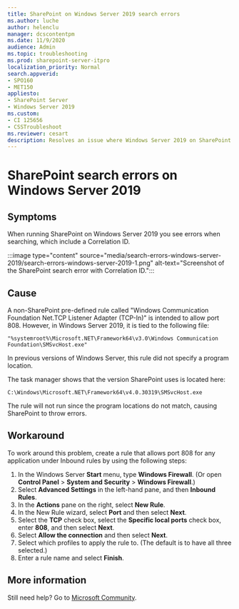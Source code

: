 ```yaml
---
title: SharePoint on Windows Server 2019 search errors 
ms.author: luche
author: helenclu
manager: dcscontentpm
ms.date: 11/9/2020
audience: Admin
ms.topic: troubleshooting
ms.prod: sharepoint-server-itpro
localization_priority: Normal
search.appverid:
- SPO160
- MET150
appliesto:
- SharePoint Server
- Windows Server 2019
ms.custom: 
- CI 125656
- CSSTroubleshoot 
ms.reviewer: cesart
description: Resolves an issue where Windows Server 2019 on SharePoint throws search errors. 
---
```


# SharePoint search errors on Windows Server 2019

## Symptoms

When running SharePoint on Windows Server 2019 you see errors when searching, which include a Correlation ID.

:::image type="content" source="media/search-errors-windows-server-2019/search-errors-windows-server-2019-1.png" alt-text="Screenshot of the SharePoint search error with Correlation ID.":::

## Cause

A non-SharePoint pre-defined rule called "Windows Communication Foundation Net.TCP Listener Adapter (TCP-In)" is intended to allow port 808. However, in Windows Server 2019, it is tied to the following file:

```
"%systemroot%\Microsoft.NET\Framework64\v3.0\Windows Communication Foundation\SMSvcHost.exe"
```

In previous versions of Windows Server, this rule did not specify a program location. 

The task manager shows that the version SharePoint uses is located here:

```
C:\Windows\Microsoft.NET\Framework64\v4.0.30319\SMSvcHost.exe
```

The rule will not run since the program locations do not match, causing SharePoint to throw errors.

## Workaround

To work around this problem, create a rule that allows port 808 for any application under Inbound rules by using the following steps:

1. In the Windows Server **Start** menu, type **Windows Firewall**. (Or open  **Control Panel** > **System and Security** > **Windows Firewall**.) 
1. Select **Advanced Settings** in the left-hand pane, and then **Inbound Rules**. 
1. In the **Actions** pane on the right, select **New Rule**.
1. In the New Rule wizard, select **Port** and then select **Next**.
1. Select the **TCP** check box, select the **Specific local ports** check box, enter **808**, and then select **Next**.
1. Select **Allow the connection** and then select **Next**.
1. Select which profiles to apply the rule to. (The default is to have all three selected.)
1. Enter a rule name and select **Finish**. 

## More information

Still need help? Go to [Microsoft Community](https://answers.microsoft.com/).